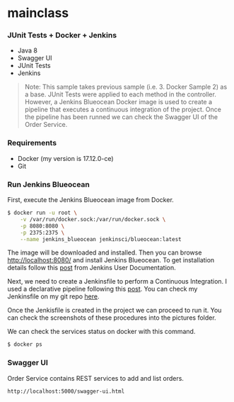 # mainclass
### JUnit Tests + Docker + Jenkins

 - Java 8
 - Swagger UI
 - JUnit Tests
 - Jenkins

>Note: This sample takes previous sample (i.e. 3. Docker Sample 2) as a base. JUnit Tests were applied to each method in the controller. However, a Jenkins Blueocean Docker image is used to create a pipeline that executes a continuous integration of the project. Once the pipeline has been runned we can check the Swagger UI of the Order Service.  

### Requirements

 - Docker (my version is 17.12.0-ce)
 - Git

### Run Jenkins Blueocean

First, execute the Jenkins Blueocean image from Docker.

```sh
$ docker run -u root \
	-v /var/run/docker.sock:/var/run/docker.sock \
	-p 8080:8080 \
	-p 2375:2375 \
	--name jenkins_blueocean jenkinsci/blueocean:latest
```
The image will be downloaded and installed. Then you can browse [http://localhost:8080/](http://localhost:8080/) and install Jenkins Blueocean. To get installation details follow this [post](https://jenkins.io/doc/tutorials/build-a-java-app-with-maven/) from Jenkins User Documentation. 

Next, we need to create a Jenkinsfile to perform a Continuous Integration. I used a declarative pipeline following this [post](https://liatrio.com/building-docker-jenkins-pipelines/). You can check my Jenkinsfile on my git repo [here](https://github.com/carloselpapa10/mainclass/blob/master/4.Jenkins/Jenkinsfile).

Once the Jenkisfile is created in the project we can proceed to run it. You can check the screenshots of these procedures into the pictures folder. 

We can check the services status on docker with this command.

```sh
$ docker ps
```

### Swagger UI

Order Service contains REST services to add and list orders.

```sh
http://localhost:5000/swagger-ui.html
```